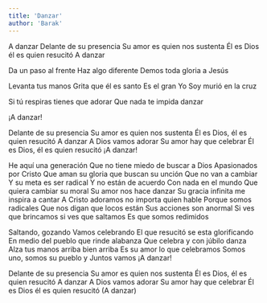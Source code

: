 ```yaml
---
title: 'Danzar'
author: 'Barak'
---
```


A danzar
Delante de su presencia
Su amor es quien nos sustenta
Él es Dios él es quien resucitó
A danzar

Da un paso al frente
Haz algo diferente
Demos toda gloria a Jesús

Levanta tus manos
Grita que él es santo
Es el gran Yo Soy murió en la cruz

Si tú respiras tienes que adorar
Que nada te impida danzar

¡A danzar!

Delante de su presencia
Su amor es quien nos sustenta
Él es Dios, él es quien resucitó
A danzar
A Dios vamos adorar
Su amor hay que celebrar
Él es Dios, él es quien resucitó
¡A danzar!

He aquí una generación
Que no tiene miedo de buscar a Dios
Apasionados por Cristo
Que aman su gloria que buscan su unción
Que no van a cambiar
Y su meta es ser radical
Y no están de acuerdo
Con nada en el mundo
Que quiera cambiar su moral
Su amor nos hace danzar
Su gracia infinita me inspira a cantar
A Cristo adoramos no importa quien hable
Porque somos radicales
Que nos digan que locos están
Sus acciones son anormal
Si ves que brincamos si ves que saltamos
Es que somos redimidos

Saltando, gozando
Vamos celebrando
El que resucitó se esta glorificando
En medio del pueblo que rinde alabanza
Que celebra y con júbilo danza
Alza tus manos arriba bien arriba
Es su amor lo que celebramos
Somos uno, somos su pueblo y
Juntos vamos
¡A danzar!

Delante de su presencia
Su amor es quien nos sustenta
Él es Dios, él es quien resucitó
A danzar
A Dios vamos adorar
Su amor hay que celebrar
Él es Dios él es quien resucitó
(A danzar)
